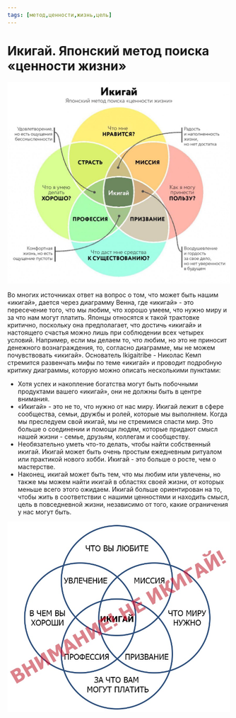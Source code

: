 ```yaml
---
tags: [метод,ценности,жизнь,цель]
---
```

# Икигай. Японский метод поиска «ценности жизни»

![Икигай](../assets/Икигай.png)

Во многих источниках ответ на вопрос о том, что может быть нашим «икигай», дается через диаграмму Венна, где «икигай» - это пересечение того, что мы любим, что хорошо умеем, что нужно миру и за что нам могут платить. Японцы относятся к такой трактовке критично, поскольку она предполагает, что достичь «икигай» и настоящего счастья можно лишь при соблюдении всех четырех условий. Например, если мы делаем то, что любим, но это не приносит денежного вознаграждения, то, согласно диаграмме, мы не можем почувствовать «икигай». Основатель Ikigaitribe - Николас Кемп стремится развенчать мифы по теме «икигай» и проводит подробную критику диаграммы, которую можно описать несколькими пунктами:

- Хотя успех и накопление богатства могут быть побочными продуктами вашего «икигай», они не должны быть в центре внимания.
- «Икигай» - это не то, что нужно от нас миру. Икигай лежит в сфере сообщества, семьи, дружбы и ролей, которые мы выполняем. Когда мы преследуем свой икигай, мы не стремимся спасти мир. Это больше о соединении и помощи людям, которые придают смысл нашей жизни - семье, друзьям, коллегам и сообществу.
- Необязательно уметь что-то делать, чтобы найти собственный икигай. Икигай может быть очень простым ежедневным ритуалом или практикой нового хобби. Икигай - это больше о росте, чем о мастерстве.
- Наконец, икигай может быть тем, что мы любим или увлечены, но также мы можем найти икигай в областях своей жизни, от которых меньше всего этого ожидаем. Икигай больше ориентирован на то, чтобы жить в соответствии с нашими ценностями и находить смысл, цель в повседневной жизни, независимо от того, какие ограничения у нас могут быть.

![Внимание не икигай](../assets/Внимание_не_икигай.png)
